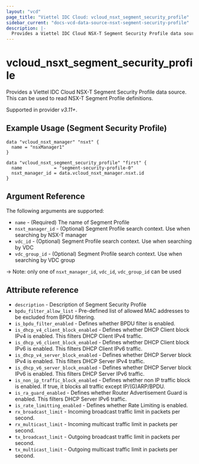 ```yaml
---
layout: "vcd"
page_title: "Viettel IDC Cloud: vcloud_nsxt_segment_security_profile"
sidebar_current: "docs-vcd-data-source-nsxt-segment-security-profile"
description: |-
  Provides a Viettel IDC Cloud NSX-T Segment Security Profile data source. This can be used to read NSX-T Segment Profile definitions.
---
```


# vcloud\_nsxt\_segment\_security\_profile

Provides a Viettel IDC Cloud NSX-T Segment Security Profile data source. This can be used to read NSX-T Segment Profile definitions.

Supported in provider *v3.11+*.

## Example Usage (Segment Security Profile)

```hcl
data "vcloud_nsxt_manager" "nsxt" {
  name = "nsxManager1"
}

data "vcloud_nsxt_segment_security_profile" "first" {
  name            = "segment-security-profile-0"
  nsxt_manager_id = data.vcloud_nsxt_manager.nsxt.id
}
```


## Argument Reference

The following arguments are supported:

* `name` - (Required) The name of Segment Profile
* `nsxt_manager_id` - (Optional) Segment Profile search context. Use when searching by NSX-T manager
* `vdc_id` - (Optional) Segment Profile search context. Use when searching by VDC
* `vdc_group_id` - (Optional) Segment Profile search context. Use when searching by VDC group

-> Note: only one of `nsxt_manager_id`, `vdc_id`, `vdc_group_id` can be used


## Attribute reference

* `description` - Description of Segment Security Profile
* `bpdu_filter_allow_list` - Pre-defined list of allowed MAC addresses to be excluded from BPDU filtering.
* `is_bpdu_filter_enabled` - Defines whether BPDU filter is enabled.
* `is_dhcp_v4_client_block_enabled` - Defines whether DHCP Client block IPv4 is enabled. This filters DHCP Client IPv4 traffic.
* `is_dhcp_v6_client_block_enabled` - Defines whether DHCP Client block IPv6 is enabled. This filters DHCP Client IPv6 traffic.
* `is_dhcp_v4_server_block_enabled` - Defines whether DHCP Server block IPv4 is enabled. This filters DHCP Server IPv4 traffic.
* `is_dhcp_v6_server_block_enabled` - Defines whether DHCP Server block IPv6 is enabled. This filters DHCP Server IPv6 traffic.
* `is_non_ip_traffic_block_enabled` - Defines whether non IP traffic block is enabled. If true, it blocks all traffic except IP/(G)ARP/BPDU.
* `is_ra_guard_enabled` - Defines whether Router Advertisement Guard is enabled. This filters DHCP Server IPv6 traffic.
* `is_rate_limitting_enabled` - Defines whether Rate Limiting is enabled.
* `rx_broadcast_limit` - Incoming broadcast traffic limit in packets per second.
* `rx_multicast_limit` - Incoming multicast traffic limit in packets per second.
* `tx_broadcast_limit` - Outgoing broadcast traffic limit in packets per second.
* `tx_multicast_limit` - Outgoing multicast traffic limit in packets per second.
